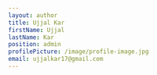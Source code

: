 ```yaml
---
layout: author
title: Ujjal Kar
firstName: Ujjal
lastName: Kar
position: admin
profilePicture: /image/profile-image.jpg
email: ujjalkar17@gmail.com
---
```


